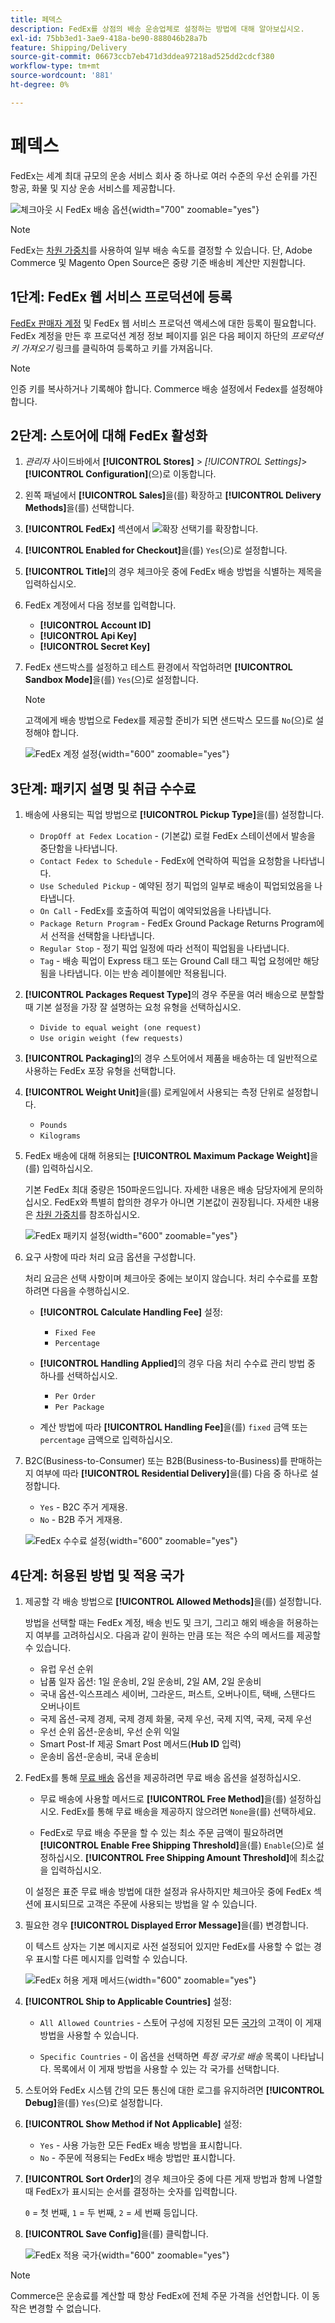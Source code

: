 ```yaml
---
title: 페덱스
description: FedEx를 상점의 배송 운송업체로 설정하는 방법에 대해 알아보십시오.
exl-id: 75bb3ed1-3ae9-418a-be90-888046b28a7b
feature: Shipping/Delivery
source-git-commit: 06673ccb7eb471d3ddea97218ad525dd2cdcf380
workflow-type: tm+mt
source-wordcount: '881'
ht-degree: 0%

---
```


# 페덱스

FedEx는 세계 최대 규모의 운송 서비스 회사 중 하나로 여러 수준의 우선 순위를 가진 항공, 화물 및 지상 운송 서비스를 제공합니다.

![체크아웃 시 FedEx 배송 옵션](./assets/storefront-checkout-shipping-fedex.png){width="700" zoomable="yes"}

>[!NOTE]
>
>FedEx는 [차원 가중치](carriers.md#dimensional-weight)를 사용하여 일부 배송 속도를 결정할 수 있습니다. 단, Adobe Commerce 및 Magento Open Source은 중량 기준 배송비 계산만 지원합니다.

## 1단계: FedEx 웹 서비스 프로덕션에 등록

[FedEx 판매자 계정][1] 및 FedEx 웹 서비스 프로덕션 액세스에 대한 등록이 필요합니다. FedEx 계정을 만든 후 프로덕션 계정 정보 페이지를 읽은 다음 페이지 하단의 _프로덕션 키 가져오기_ 링크를 클릭하여 등록하고 키를 가져옵니다.

>[!NOTE]
>
>인증 키를 복사하거나 기록해야 합니다. Commerce 배송 설정에서 Fedex를 설정해야 합니다.

## 2단계: 스토어에 대해 FedEx 활성화

1. _관리자_ 사이드바에서 **[!UICONTROL Stores]** > _[!UICONTROL Settings]_>**[!UICONTROL Configuration]**(으)로 이동합니다.

1. 왼쪽 패널에서 **[!UICONTROL Sales]**&#x200B;을(를) 확장하고 **[!UICONTROL Delivery Methods]**&#x200B;을(를) 선택합니다.

1. **[!UICONTROL FedEx]** 섹션에서 ![확장 선택기](../assets/icon-display-expand.png)를 확장합니다.

1. **[!UICONTROL Enabled for Checkout]**&#x200B;을(를) `Yes`(으)로 설정합니다.

1. **[!UICONTROL Title]**&#x200B;의 경우 체크아웃 중에 FedEx 배송 방법을 식별하는 제목을 입력하십시오.

1. FedEx 계정에서 다음 정보를 입력합니다.

   - **[!UICONTROL Account ID]**
   - **[!UICONTROL Api Key]**
   - **[!UICONTROL Secret Key]**

1. FedEx 샌드박스를 설정하고 테스트 환경에서 작업하려면 **[!UICONTROL Sandbox Mode]**&#x200B;을(를) `Yes`(으)로 설정합니다.

   >[!NOTE]
   >
   >고객에게 배송 방법으로 Fedex를 제공할 준비가 되면 샌드박스 모드를 `No`(으)로 설정해야 합니다.

   ![FedEx 계정 설정](../configuration-reference/sales/assets/delivery-methods-fedex-account-settings.png){width="600" zoomable="yes"}

## 3단계: 패키지 설명 및 취급 수수료

1. 배송에 사용되는 픽업 방법으로 **[!UICONTROL Pickup Type]**&#x200B;을(를) 설정합니다.

   - `DropOff at Fedex Location` - (기본값) 로컬 FedEx 스테이션에서 발송을 중단함을 나타냅니다.
   - `Contact Fedex to Schedule` - FedEx에 연락하여 픽업을 요청함을 나타냅니다.
   - `Use Scheduled Pickup` - 예약된 정기 픽업의 일부로 배송이 픽업되었음을 나타냅니다.
   - `On Call` - FedEx를 호출하여 픽업이 예약되었음을 나타냅니다.
   - `Package Return Program` - FedEx Ground Package Returns Program에서 선적을 선택함을 나타냅니다.
   - `Regular Stop` - 정기 픽업 일정에 따라 선적이 픽업됨을 나타냅니다.
   - `Tag` - 배송 픽업이 Express 태그 또는 Ground Call 태그 픽업 요청에만 해당됨을 나타냅니다. 이는 반송 레이블에만 적용됩니다.

1. **[!UICONTROL Packages Request Type]**&#x200B;의 경우 주문을 여러 배송으로 분할할 때 기본 설정을 가장 잘 설명하는 요청 유형을 선택하십시오.

   - `Divide to equal weight (one request)`
   - `Use origin weight (few requests)`

1. **[!UICONTROL Packaging]**&#x200B;의 경우 스토어에서 제품을 배송하는 데 일반적으로 사용하는 FedEx 포장 유형을 선택합니다.

1. **[!UICONTROL Weight Unit]**&#x200B;을(를) 로케일에서 사용되는 측정 단위로 설정합니다.

   - `Pounds`
   - `Kilograms`

1. FedEx 배송에 대해 허용되는 **[!UICONTROL Maximum Package Weight]**&#x200B;을(를) 입력하십시오.

   기본 FedEx 최대 중량은 150파운드입니다. 자세한 내용은 배송 담당자에게 문의하십시오. FedEx와 특별히 합의한 경우가 아니면 기본값이 권장됩니다. 자세한 내용은 [차원 가중치](carriers.md#dimensional-weight)를 참조하십시오.

   ![FedEx 패키지 설정](../configuration-reference/sales/assets/delivery-methods-fedex-packaging.png){width="600" zoomable="yes"}

1. 요구 사항에 따라 처리 요금 옵션을 구성합니다.

   처리 요금은 선택 사항이며 체크아웃 중에는 보이지 않습니다. 처리 수수료를 포함하려면 다음을 수행하십시오.

   - **[!UICONTROL Calculate Handling Fee]** 설정:

      - `Fixed Fee`
      - `Percentage`

   - **[!UICONTROL Handling Applied]**&#x200B;의 경우 다음 처리 수수료 관리 방법 중 하나를 선택하십시오.

      - `Per Order`
      - `Per Package`

   - 계산 방법에 따라 **[!UICONTROL Handling Fee]**&#x200B;을(를) `fixed` 금액 또는 `percentage` 금액으로 입력하십시오.

1. B2C(Business-to-Consumer) 또는 B2B(Business-to-Business)를 판매하는지 여부에 따라 **[!UICONTROL Residential Delivery]**&#x200B;을(를) 다음 중 하나로 설정합니다.

   - `Yes` - B2C 주거 게재용.
   - `No` - B2B 주거 게재용.

   ![FedEx 수수료 설정](../configuration-reference/sales/assets/delivery-methods-fedex-handling-fee.png){width="600" zoomable="yes"}

## 4단계: 허용된 방법 및 적용 국가

1. 제공할 각 배송 방법으로 **[!UICONTROL Allowed Methods]**&#x200B;을(를) 설정합니다.

   방법을 선택할 때는 FedEx 계정, 배송 빈도 및 크기, 그리고 해외 배송을 허용하는지 여부를 고려하십시오. 다음과 같이 원하는 만큼 또는 적은 수의 메서드를 제공할 수 있습니다.

   - 유럽 우선 순위
   - 납품 일자 옵션: 1일 운송비, 2일 운송비, 2일 AM, 2일 운송비
   - 국내 옵션-익스프레스 세이버, 그라운드, 퍼스트, 오버나이트, 택배, 스탠다드 오버나이트
   - 국제 옵션-국제 경제, 국제 경제 화물, 국제 우선, 국제 지역, 국제, 국제 우선
   - 우선 순위 옵션-운송비, 우선 순위 익일
   - Smart Post-If 제공 Smart Post 메서드(**Hub ID** 입력)
   - 운송비 옵션-운송비, 국내 운송비

1. FedEx를 통해 [무료 배송](shipping-free.md) 옵션을 제공하려면 무료 배송 옵션을 설정하십시오.

   - 무료 배송에 사용할 메서드로 **[!UICONTROL Free Method]**&#x200B;을(를) 설정하십시오. FedEx를 통해 무료 배송을 제공하지 않으려면 `None`을(를) 선택하세요.

   - FedEx로 무료 배송 주문을 할 수 있는 최소 주문 금액이 필요하려면 **[!UICONTROL Enable Free Shipping Threshold]**&#x200B;을(를) `Enable`(으)로 설정하십시오. **[!UICONTROL Free Shipping Amount Threshold]**&#x200B;에 최소값을 입력하십시오.

   이 설정은 표준 무료 배송 방법에 대한 설정과 유사하지만 체크아웃 중에 FedEx 섹션에 표시되므로 고객은 주문에 사용되는 방법을 알 수 있습니다.

1. 필요한 경우 **[!UICONTROL Displayed Error Message]**&#x200B;을(를) 변경합니다.

   이 텍스트 상자는 기본 메시지로 사전 설정되어 있지만 FedEx를 사용할 수 없는 경우 표시할 다른 메시지를 입력할 수 있습니다.

   ![FedEx 허용 게재 메서드](../configuration-reference/sales/assets/delivery-methods-fedex-delivery-methods.png){width="600" zoomable="yes"}

1. **[!UICONTROL Ship to Applicable Countries]** 설정:

   - `All Allowed Countries` - 스토어 구성에 지정된 모든 [국가](../getting-started/store-details.md#country-options)의 고객이 이 게재 방법을 사용할 수 있습니다.

   - `Specific Countries` - 이 옵션을 선택하면 _특정 국가로 배송_ 목록이 나타납니다. 목록에서 이 게재 방법을 사용할 수 있는 각 국가를 선택합니다.

1. 스토어와 FedEx 시스템 간의 모든 통신에 대한 로그를 유지하려면 **[!UICONTROL Debug]**&#x200B;을(를) `Yes`(으)로 설정합니다.

1. **[!UICONTROL Show Method if Not Applicable]** 설정:

   - `Yes` - 사용 가능한 모든 FedEx 배송 방법을 표시합니다.
   - `No` - 주문에 적용되는 FedEx 배송 방법만 표시합니다.

1. **[!UICONTROL Sort Order]**&#x200B;의 경우 체크아웃 중에 다른 게재 방법과 함께 나열할 때 FedEx가 표시되는 순서를 결정하는 숫자를 입력합니다.

   `0` = 첫 번째, `1` = 두 번째, `2` = 세 번째 등입니다.

1. **[!UICONTROL Save Config]**&#x200B;을(를) 클릭합니다.

   ![FedEx 적용 국가](../configuration-reference/sales/assets/delivery-methods-fedex-applicable-countries.png){width="600" zoomable="yes"}

>[!NOTE]
>
>Commerce은 운송료를 계산할 때 항상 FedEx에 전체 주문 가격을 선언합니다. 이 동작은 변경할 수 없습니다.

[1]: https://www.fedex.com/login/web/jsp/contactInfo1.jsp

